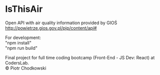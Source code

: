 # IsThisAir

Open API with air quality information provided by GIOŚ <br>
http://powietrze.gios.gov.pl/pjp/content/api#

For development: <br>
"npm install"<br>"npm run build"

Final project for full time coding bootcamp (Front-End - JS Dev: React) at CodersLab. <br>
© Piotr Chodkowski
